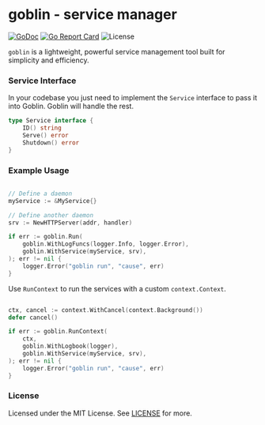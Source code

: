 # goblin - service manager

[![GoDoc](https://godoc.org/github.com/foxm4ster/goblin?status.svg)](https://godoc.org/github.com/foxm4ster/goblin)
[![Go Report Card](https://goreportcard.com/badge/github.com/foxm4ster/goblin)](https://goreportcard.com/report/github.com/foxm4ster/goblin)
![License](https://img.shields.io/dub/l/vibe-d.svg)

`goblin` is a lightweight, powerful service management tool built for simplicity and efficiency.

### Service Interface

In your codebase you just need to implement the `Service` interface to pass it into Goblin. Goblin will handle the rest.

```go
type Service interface {
    ID() string
    Serve() error
    Shutdown() error
}
```

### Example Usage

```go

// Define a daemon
myService := &MyService{}

// Define another daemon
srv := NewHTTPServer(addr, handler)

if err := goblin.Run(
	goblin.WithLogFuncs(logger.Info, logger.Error),
	goblin.WithService(myService, srv),
); err != nil {
    logger.Error("goblin run", "cause", err)
}
```

Use `RunContext` to run the services with a custom `context.Context`.

```go

ctx, cancel := context.WithCancel(context.Background())
defer cancel()

if err := goblin.RunContext(
	ctx,
	goblin.WithLogbook(logger),
	goblin.WithService(myService, srv),
); err != nil {
    logger.Error("goblin run", "cause", err)
}
```

### License

Licensed under the MIT License. See [LICENSE](./LICENSE) for more.
